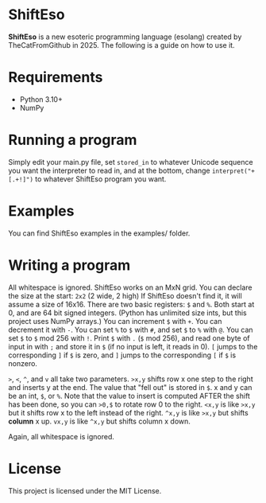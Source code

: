 # ShiftEso

**ShiftEso** is a new esoteric programming language (esolang) created by TheCatFromGithub in 2025. The following is a guide on how to use it.

# Requirements

- Python 3.10+
- NumPy

# Running a program

Simply edit your main.py file, set `stored_in` to whatever Unicode sequence you want the interpreter to read in, and at the bottom, change `interpret("+[.+!]")` to whatever ShiftEso program you want. 

# Examples

You can find ShiftEso examples in the examples/ folder.

# Writing a program

All whitespace is ignored.
ShiftEso works on an MxN grid. You can declare the size at the start:
`2x2` (2 wide, 2 high)
If ShiftEso doesn't find it, it will assume a size of 16x16. There are two basic registers: `$` and `%`. Both start at 0, and are 64 bit signed integers. (Python has unlimited size ints, but this project uses NumPy arrays.) You can increment `$` with `+`. You can decrement it with `-`. You can set `%` to `$` with `#`, and set `$` to `%` with `@`. You can set `$` to `$` mod 256 with `!`. Print `$` with `.` (`$` mod 256), and read one byte of input in with `;` and store it in `$` (if no input is left, it reads in 0). `[` jumps to the corresponding `]` if `$` is zero, and `]` jumps to the corresponding `[` if `$` is nonzero.

`>`, `<`, `^`, and `v` all take two parameters.
`>x,y` shifts row x one step  to the right and inserts y at the end. The value that "fell out" is stored in `$`. x and y can be an int, `$`, or `%`. Note that the value to insert is computed AFTER the shift has been done, so you can `>0,$` to rotate row 0 to the right.
`<x,y` is like `>x,y` but it shifts row x to the left instead of the right.
`^x,y` is like `>x,y` but shifts **column** x up.
`vx,y` is like `^x,y` but shifts column x down.

Again, all whitespace is ignored.

# License

This project is licensed under the MIT License.
